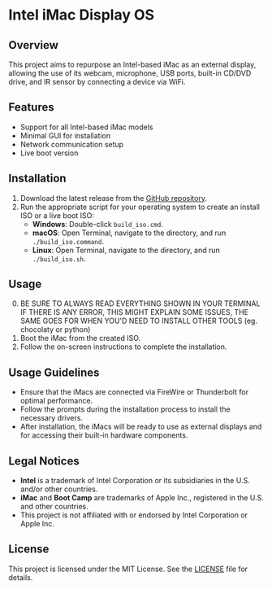# Intel iMac Display OS

## Overview
This project aims to repurpose an Intel-based iMac as an external display, allowing the use of its webcam, microphone, USB ports, built-in CD/DVD drive, and IR sensor by connecting a device via WiFi.

## Features
- Support for all Intel-based iMac models
- Minimal GUI for installation
- Network communication setup
- Live boot version

## Installation
1. Download the latest release from the [GitHub repository](https://github.com/K41680/Intel_iMac_Display_OS).
2. Run the appropriate script for your operating system to create an install ISO or a live boot ISO:
   - **Windows**: Double-click `build_iso.cmd`.
   - **macOS**: Open Terminal, navigate to the directory, and run `./build_iso.command`.
   - **Linux**: Open Terminal, navigate to the directory, and run `./build_iso.sh`.

## Usage
0. BE SURE TO ALWAYS READ EVERYTHING SHOWN IN YOUR TERMINAL IF THERE IS ANY ERROR, THIS MIGHT EXPLAIN SOME ISSUES, THE SAME GOES FOR WHEN YOU'D NEED TO INSTALL OTHER TOOLS (eg. chocolaty or python)
1. Boot the iMac from the created ISO.
2. Follow the on-screen instructions to complete the installation.

## Usage Guidelines

- Ensure that the iMacs are connected via FireWire or Thunderbolt for optimal performance.
- Follow the prompts during the installation process to install the necessary drivers.
- After installation, the iMacs will be ready to use as external displays and for accessing their built-in hardware components.

## Legal Notices
- **Intel** is a trademark of Intel Corporation or its subsidiaries in the U.S. and/or other countries.
- **iMac** and **Boot Camp** are trademarks of Apple Inc., registered in the U.S. and other countries.
- This project is not affiliated with or endorsed by Intel Corporation or Apple Inc.

## License
This project is licensed under the MIT License. See the [LICENSE](LICENSE) file for details.